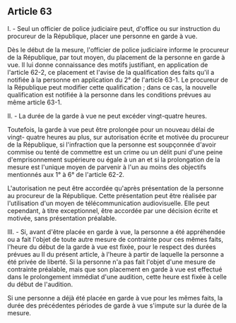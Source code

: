 Article 63
----
I. - Seul un officier de police judiciaire peut, d'office ou sur instruction du
procureur de la République, placer une personne en garde à vue.

Dès le début de la mesure, l'officier de police judiciaire informe le procureur
de la République, par tout moyen, du placement de la personne en garde à vue. Il
lui donne connaissance des motifs justifiant, en application de l'article 62-2,
ce placement et l'avise de la qualification des faits qu'il a notifiée à la
personne en application du 2° de l'article 63-1. Le procureur de la République
peut modifier cette qualification ; dans ce cas, la nouvelle qualification est
notifiée à la personne dans les conditions prévues au même article 63-1.

II. - La durée de la garde à vue ne peut excéder vingt-quatre heures.

Toutefois, la garde à vue peut être prolongée pour un nouveau délai de vingt-
quatre heures au plus, sur autorisation écrite et motivée du procureur de la
République, si l'infraction que la personne est soupçonnée d'avoir commise ou
tenté de commettre est un crime ou un délit puni d'une peine d'emprisonnement
supérieure ou égale à un an et si la prolongation de la mesure est l'unique
moyen de parvenir à l'un au moins des objectifs mentionnés aux 1° à 6° de
l'article 62-2.

L'autorisation ne peut être accordée qu'après présentation de la personne au
procureur de la République. Cette présentation peut être réalisée par
l'utilisation d'un moyen de télécommunication audiovisuelle. Elle peut
cependant, à titre exceptionnel, être accordée par une décision écrite et
motivée, sans présentation préalable.

III. - Si, avant d'être placée en garde à vue, la personne a été appréhendée ou
a fait l'objet de toute autre mesure de contrainte pour ces mêmes faits, l'heure
du début de la garde à vue est fixée, pour le respect des durées prévues au II
du présent article, à l'heure à partir de laquelle la personne a été privée de
liberté. Si la personne n'a pas fait l'objet d'une mesure de contrainte
préalable, mais que son placement en garde à vue est effectué dans le
prolongement immédiat d'une audition, cette heure est fixée à celle du début de
l'audition.

Si une personne a déjà été placée en garde à vue pour les mêmes faits, la durée
des précédentes périodes de garde à vue s'impute sur la durée de la mesure.
